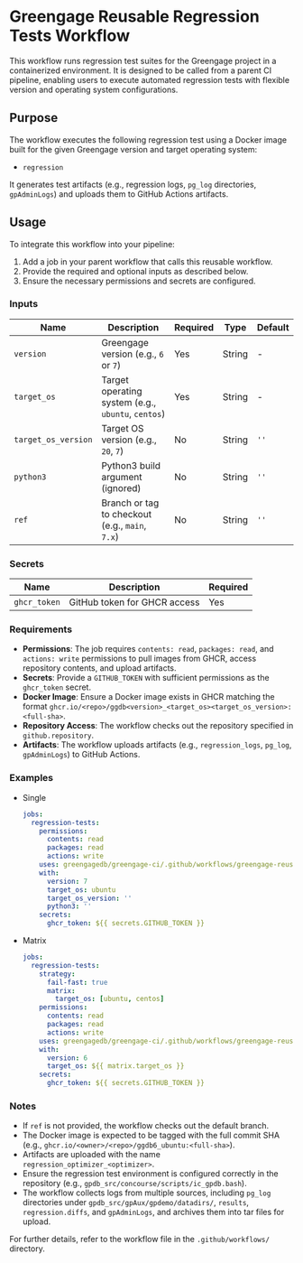 # Greengage Reusable Regression Tests Workflow

This workflow runs regression test suites for the Greengage project in a containerized environment. It is designed to be called from a parent CI pipeline, enabling users to execute automated regression tests with flexible version and operating system configurations.

## Purpose

The workflow executes the following regression test using a Docker image built for the given Greengage version and target operating system:

- `regression`

It generates test artifacts (e.g., regression logs, `pg_log` directories, `gpAdminLogs`) and uploads them to GitHub Actions artifacts.

## Usage

To integrate this workflow into your pipeline:

1. Add a job in your parent workflow that calls this reusable workflow.
2. Provide the required and optional inputs as described below.
3. Ensure the necessary permissions and secrets are configured.

### Inputs

| Name                | Description                                      | Required | Type   | Default |
|---------------------|--------------------------------------------------|----------|--------|---------|
| `version`           | Greengage version (e.g., `6` or `7`)             | Yes      | String | -       |
| `target_os`         | Target operating system (e.g., `ubuntu`, `centos`) | Yes    | String | -       |
| `target_os_version` | Target OS version (e.g., `20`, `7`)              | No       | String | `''`    |
| `python3`           | Python3 build argument (ignored)                 | No       | String | `''`    |
| `ref`               | Branch or tag to checkout (e.g., `main`, `7.x`)  | No       | String | `''`    |

### Secrets

| Name          | Description                         | Required |
|---------------|-------------------------------------|----------|
| `ghcr_token`  | GitHub token for GHCR access        | Yes      |

### Requirements

- **Permissions**: The job requires `contents: read`, `packages: read`, and `actions: write` permissions to pull images from GHCR, access repository contents, and upload artifacts.
- **Secrets**: Provide a `GITHUB_TOKEN` with sufficient permissions as the `ghcr_token` secret.
- **Docker Image**: Ensure a Docker image exists in GHCR matching the format `ghcr.io/<repo>/ggdb<version>_<target_os><target_os_version>:<full-sha>`.
- **Repository Access**: The workflow checks out the repository specified in `github.repository`.
- **Artifacts**: The workflow uploads artifacts (e.g., `regression_logs`, `pg_log`, `gpAdminLogs`) to GitHub Actions.

### Examples

- Single

  ```yaml
  jobs:
    regression-tests:
      permissions:
        contents: read
        packages: read
        actions: write
      uses: greengagedb/greengage-ci/.github/workflows/greengage-reusable-regression-tests.yml@main
      with:
        version: 7
        target_os: ubuntu
        target_os_version: ''
        python3: ''
      secrets:
        ghcr_token: ${{ secrets.GITHUB_TOKEN }}
  ```

- Matrix

  ```yaml
  jobs:
    regression-tests:
      strategy:
        fail-fast: true
        matrix:
          target_os: [ubuntu, centos]
      permissions:
        contents: read
        packages: read
        actions: write
      uses: greengagedb/greengage-ci/.github/workflows/greengage-reusable-regression-tests.yml@main
      with:
        version: 6
        target_os: ${{ matrix.target_os }}
      secrets:
        ghcr_token: ${{ secrets.GITHUB_TOKEN }}
  ```

### Notes

- If `ref` is not provided, the workflow checks out the default branch.
- The Docker image is expected to be tagged with the full commit SHA (e.g., `ghcr.io/<owner>/<repo>/ggdb6_ubuntu:<full-sha>`).
- Artifacts are uploaded with the name `regression_optimizer_<optimizer>`.
- Ensure the regression test environment is configured correctly in the repository (e.g., `gpdb_src/concourse/scripts/ic_gpdb.bash`).
- The workflow collects logs from multiple sources, including `pg_log` directories under `gpdb_src/gpAux/gpdemo/datadirs/`, `results`, `regression.diffs`, and `gpAdminLogs`, and archives them into tar files for upload.

For further details, refer to the workflow file in the `.github/workflows/` directory.
